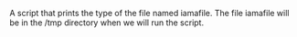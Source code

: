 A script that prints the type of the file named iamafile. The file iamafile will be in the /tmp directory when we will run the script.
